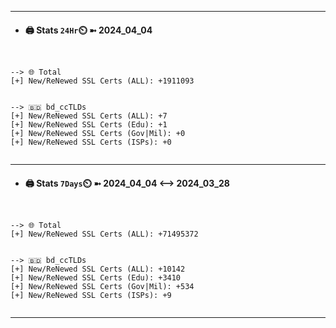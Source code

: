 

---
- #### 🖨️ **Stats** `24Hr`⏲️ ➼ 2024_04_04
```console


--> 🌐 Total
[+] New/ReNewed SSL Certs (ALL): +1911093


--> 🇧🇩 bd_ccTLDs
[+] New/ReNewed SSL Certs (ALL): +7
[+] New/ReNewed SSL Certs (Edu): +1
[+] New/ReNewed SSL Certs (Gov|Mil): +0
[+] New/ReNewed SSL Certs (ISPs): +0


```

---
- #### 🖨️ **Stats** `7Days`⏲️ ➼ 2024_04_04 <--> 2024_03_28
```console


--> 🌐 Total
[+] New/ReNewed SSL Certs (ALL): +71495372


--> 🇧🇩 bd_ccTLDs
[+] New/ReNewed SSL Certs (ALL): +10142
[+] New/ReNewed SSL Certs (Edu): +3410
[+] New/ReNewed SSL Certs (Gov|Mil): +534
[+] New/ReNewed SSL Certs (ISPs): +9


```

---

